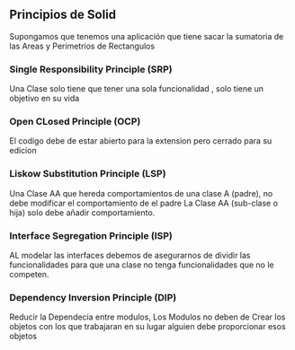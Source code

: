 
## Principios de Solid

Supongamos que tenemos una aplicación que tiene sacar la sumatoria de las Areas y Perimetrios de Rectangulos

### Single Responsibility Principle (SRP)

Una Clase solo tiene que tener una sola funcionalidad , solo tiene un objetivo en su vida

### Open CLosed Principle (OCP)

El codigo debe de estar abierto para la extension pero cerrado para su edicion

### Liskow Substitution Principle (LSP)

Una Clase AA que hereda comportamientos de una clase A (padre), no debe modificar el comportamiento de el padre
La Clase AA (sub-clase o hija) solo debe añadir comportamiento.

### Interface Segregation Principle (ISP)

AL modelar las interfaces debemos de asegurarnos de dividir las funcionalidades para que una clase no tenga funcionalidades
que no le competen.

### Dependency Inversion Principle (DIP)

Reducir la Dependecia entre modulos, Los Modulos no deben de Crear los objetos con los que trabajaran en su lugar alguien
debe proporcionar esos objetos